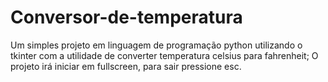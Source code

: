 # Conversor-de-temperatura
Um simples projeto em linguagem de programação python utilizando o tkinter com a utilidade de converter temperatura celsius para fahrenheit;
O projeto irá iniciar em fullscreen, para sair pressione esc.
